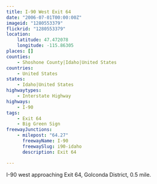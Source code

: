 ```yaml
---
title: I-90 West Exit 64
date: "2006-07-01T00:00:00Z"
imageid: "1280553379"
flickrid: "1280553379"
location:
    latitude: 47.472078
    longitude: -115.86305
places: []
counties:
    - Shoshone County|Idaho|United States
countries:
    - United States
states:
    - Idaho|United States
highwaytypes:
    - Interstate Highway
highways:
    - I-90
tags:
    - Exit 64
    - Big Green Sign
freewayJunctions:
    - milepost: "64.27"
      freewayName: I-90
      freewaySlug: i90-idaho
      description: Exit 64

---
```

I-90 west approaching Exit 64, Golconda District, 0.5 mile.